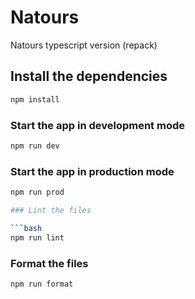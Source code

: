 # Natours

Natours typescript version (repack)

## Install the dependencies

```bash
npm install
```

### Start the app in development mode

```bash
npm run dev
```

### Start the app in production mode

```bash
npm run prod

### Lint the files

```bash
npm run lint
```

### Format the files

```bash
npm run format
```
